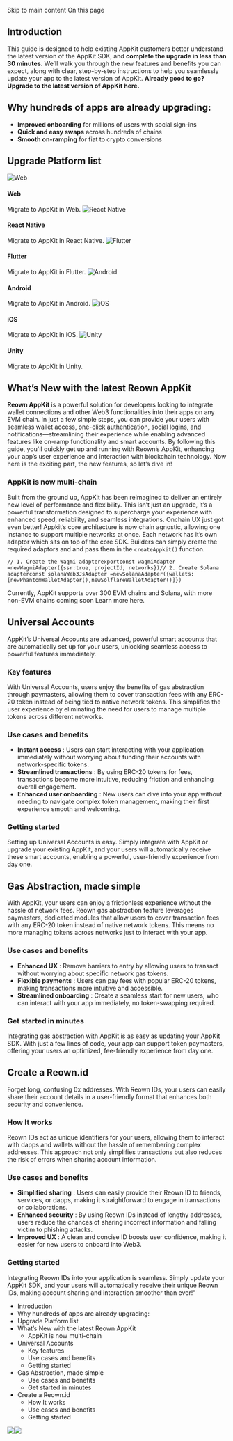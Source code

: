 Skip to main content
On this page
## Introduction​
This guide is designed to help existing AppKit customers better understand the latest version of the AppKit SDK, and **complete the upgrade in less than 30 minutes**. We’ll walk you through the new features and benefits you can expect, along with clear, step-by-step instructions to help you seamlessly update your app to the latest version of AppKit.
**Already good to go?Upgrade to the latest version of AppKit here.**
## Why hundreds of apps are already upgrading:​
  * **Improved onboarding** for millions of users with social sign-ins
  * **Quick and easy swaps** across hundreds of chains
  * **Smooth on-ramping** for fiat to crypto conversions


## Upgrade Platform list​
![Web](https://docs.reown.com/appkit/upgrade/from-w3m-to-reown)
#### Web
Migrate to AppKit in Web.
![React Native](https://docs.reown.com/appkit/upgrade/from-w3m-to-reown)
#### React Native
Migrate to AppKit in React Native.
![Flutter](https://docs.reown.com/appkit/upgrade/from-w3m-to-reown)
#### Flutter
Migrate to AppKit in Flutter.
![Android](https://docs.reown.com/appkit/upgrade/from-w3m-to-reown)
#### Android
Migrate to AppKit in Android.
![iOS](https://docs.reown.com/appkit/upgrade/from-w3m-to-reown)
#### iOS
Migrate to AppKit in iOS.
![Unity](https://docs.reown.com/appkit/upgrade/from-w3m-to-reown)
#### Unity
Migrate to AppKit in Unity.
## What’s New with the latest Reown AppKit​
**Reown AppKit** is a powerful solution for developers looking to integrate wallet connections and other Web3 functionalities into their apps on any EVM chain. In just a few simple steps, you can provide your users with seamless wallet access, one-click authentication, social logins, and notifications—streamlining their experience while enabling advanced features like on-ramp functionality and smart accounts. By following this guide, you'll quickly get up and running with Reown’s AppKit, enhancing your app’s user experience and interaction with blockchain technology.
Now here is the exciting part, the new features, so let’s dive in!
### AppKit is now multi-chain​
Built from the ground up, AppKit has been reimagined to deliver an entirely new level of performance and flexibility. This isn’t just an upgrade, it’s a powerful transformation designed to supercharge your experience with enhanced speed, reliability, and seamless integrations. Onchain UX just got even better!
Appkit’s core architecture is now chain agnostic, allowing one instance to support multiple networks at once. Each network has it’s own adaptor which sits on top of the core SDK. Builders can simply create the required adaptors and and pass them in the `createAppkit()` function.
```
// 1. Create the Wagmi adapterexportconst wagmiAdapter =newWagmiAdapter({ssr:true, projectId, networks})// 2. Create Solana adapterconst solanaWeb3JsAdapter =newSolanaAdapter({wallets:[newPhantomWalletAdapter(),newSolflareWalletAdapter()]})
```

Currently, AppKit supports over 300 EVM chains and Solana, with more non-EVM chains coming soon Learn more here.
## Universal Accounts​
AppKit’s Universal Accounts are advanced, powerful smart accounts that are automatically set up for your users, unlocking seamless access to powerful features immediately.
### Key features​
With Universal Accounts, users enjoy the benefits of gas abstraction through paymasters, allowing them to cover transaction fees with any ERC-20 token instead of being tied to native network tokens. This simplifies the user experience by eliminating the need for users to manage multiple tokens across different networks.
### Use cases and benefits​
  * **Instant access** : Users can start interacting with your application immediately without worrying about funding their accounts with network-specific tokens.
  * **Streamlined transactions** : By using ERC-20 tokens for fees, transactions become more intuitive, reducing friction and enhancing overall engagement.
  * **Enhanced user onboarding** : New users can dive into your app without needing to navigate complex token management, making their first experience smooth and welcoming.


### Getting started​
Setting up Universal Accounts is easy. Simply integrate with AppKit or upgrade your existing AppKit, and your users will automatically receive these smart accounts, enabling a powerful, user-friendly experience from day one.
## Gas Abstraction, made simple​
With AppKit, your users can enjoy a frictionless experience without the hassle of network fees. Reown gas abstraction feature leverages paymasters, dedicated modules that allow users to cover transaction fees with any ERC-20 token instead of native network tokens. This means no more managing tokens across networks just to interact with your app.
### Use cases and benefits​
  * **Enhanced UX** : Remove barriers to entry by allowing users to transact without worrying about specific network gas tokens.
  * **Flexible payments** : Users can pay fees with popular ERC-20 tokens, making transactions more intuitive and accessible.
  * **Streamlined onboarding** : Create a seamless start for new users, who can interact with your app immediately, no token-swapping required.


### Get started in minutes​
Integrating gas abstraction with AppKit is as easy as updating your AppKit SDK. With just a few lines of code, your app can support token paymasters, offering your users an optimized, fee-friendly experience from day one.
## Create a Reown.id​
Forget long, confusing 0x addresses. With Reown IDs, your users can easily share their account details in a user-friendly format that enhances both security and convenience.
### How It works​
Reown IDs act as unique identifiers for your users, allowing them to interact with dapps and wallets without the hassle of remembering complex addresses. This approach not only simplifies transactions but also reduces the risk of errors when sharing account information.
### Use cases and benefits​
  * **Simplified sharing** : Users can easily provide their Reown ID to friends, services, or dapps, making it straightforward to engage in transactions or collaborations.
  * **Enhanced security** : By using Reown IDs instead of lengthy addresses, users reduce the chances of sharing incorrect information and falling victim to phishing attacks.
  * **Improved UX** : A clean and concise ID boosts user confidence, making it easier for new users to onboard into Web3.


### Getting started​
Integrating Reown IDs into your application is seamless. Simply update your AppKit SDK, and your users will automatically receive their unique Reown IDs, making account sharing and interaction smoother than ever!"
  * Introduction
  * Why hundreds of apps are already upgrading:
  * Upgrade Platform list
  * What’s New with the latest Reown AppKit
    * AppKit is now multi-chain
  * Universal Accounts
    * Key features
    * Use cases and benefits
    * Getting started
  * Gas Abstraction, made simple
    * Use cases and benefits
    * Get started in minutes
  * Create a Reown.id
    * How It works
    * Use cases and benefits
    * Getting started


![](https://t.co/1/i/adsct?bci=4&dv=America%2FToronto%26en-US%26Google%20Inc.%26MacIntel%26255%261080%26600%266%2624%261080%26600%260%26na&eci=3&event=%7B%7D&event_id=341cb35f-5f40-4ca4-9700-1f72dd4a0849&integration=gtm&p_id=Twitter&p_user_id=0&pl_id=04bfe025-e0a5-4e2c-9af9-07d748000550&tw_document_href=https%3A%2F%2Fdocs.reown.com%2Fappkit%2Fupgrade%2Ffrom-w3m-to-reown&tw_iframe_status=0&txn_id=oo02q&type=javascript&version=2.3.31)![](https://analytics.twitter.com/1/i/adsct?bci=4&dv=America%2FToronto%26en-US%26Google%20Inc.%26MacIntel%26255%261080%26600%266%2624%261080%26600%260%26na&eci=3&event=%7B%7D&event_id=341cb35f-5f40-4ca4-9700-1f72dd4a0849&integration=gtm&p_id=Twitter&p_user_id=0&pl_id=04bfe025-e0a5-4e2c-9af9-07d748000550&tw_document_href=https%3A%2F%2Fdocs.reown.com%2Fappkit%2Fupgrade%2Ffrom-w3m-to-reown&tw_iframe_status=0&txn_id=oo02q&type=javascript&version=2.3.31)
